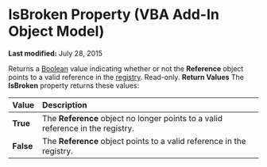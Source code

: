 
# IsBroken Property (VBA Add-In Object Model)

 **Last modified:** July 28, 2015


Returns a  [Boolean](b8bdf64f-5920-1ae9-16d0-b26d09524a30.md) value indicating whether or not the **Reference** object points to a valid reference in the [registry](b8bdf64f-5920-1ae9-16d0-b26d09524a30.md). Read-only.
 **Return Values**
The  **IsBroken** property returns these values:


|**Value**|**Description**|
|:-----|:-----|
| **True**|The  **Reference** object no longer points to a valid reference in the registry.|
| **False**|The  **Reference** object points to a valid reference in the registry.|
